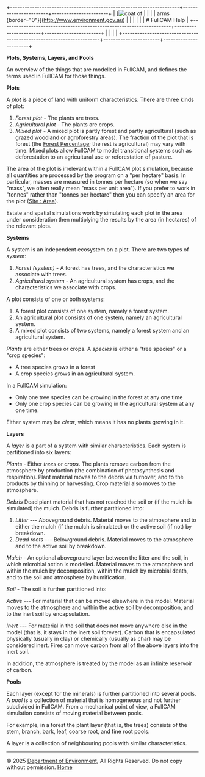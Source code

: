 +---------------------------------------------------------------------+-----------------------+-----------------------+
| [![coat of                                                          |                       | [](index.htm)         |
| arms](imgs/coa_env.png){border="0"}](http://www.environment.gov.au) |                       |                       |
|                                                                     |                       | # FullCAM Help        |
+---------------------------------------------------------------------+-----------------------+-----------------------+
|                                                                     |                       |                       |
+---------------------------------------------------------------------+-----------------------+-----------------------+

**Plots, Systems, Layers, and Pools**

An overview of the things that are modelled in FullCAM, and defines the
terms used in FullCAM for those things.

**Plots**

A *plot* is a piece of land with uniform characteristics. There are
three kinds of plot:

1.  *Forest plot* - The plants are trees.
2.  *Agricultural plot* - The plants are crops.
3.  *Mixed plot* - A mixed plot is partly forest and partly agricultural
    (such as grazed woodland or agroforestry areas). The fraction of the
    plot that is forest (the [Forest
    Percentage](206_Forest%20Percentage.htm); the rest is agricultural)
    may vary with time. Mixed plots allow FullCAM to model transitional
    systems such as deforestation to an agricultural use or
    reforestation of pasture.

The area of the plot is irrelevant within a FullCAM plot simulation,
because all quantities are processed by the program on a "per hectare"
basis. In particular, masses are measured in tonnes per hectare (so when
we say "mass", we often really mean "mass per unit area"). If you prefer
to work in "tonnes" rather than "tonnes per hectare" then you can
specify an area for the plot ([Site : Area](157_Site_Area.htm)).

Estate and spatial simulations work by simulating each plot in the area
under consideration then multiplying the results by the area (in
hectares) of the relevant plots.

**Systems**

A system is an independent ecosystem on a plot. There are two types of
*system*:

1.  *Forest (system)* - A forest has trees, and the characteristics we
    associate with trees.
2.  *Agricultural system* - An agricultural system has crops, and the
    characteristics we associate with crops.

A plot consists of one or both systems:

1.  A forest plot consists of one system, namely a forest system.
2.  An agricultural plot consists of one system, namely an agricultural
    system.
3.  A mixed plot consists of two systems, namely a forest system and an
    agricultural system.

*Plants* are either trees or crops. A *species* is either a "tree
species" or a "crop species":

- A tree species grows in a forest
- A crop species grows in an agricultural system.

In a FullCAM simulation:

- Only one tree species can be growing in the forest at any one time
- Only one crop species can be growing in the agricultural system at any
  one time.

Either system may be *clear*, which means it has no plants growing in
it.

**Layers**

A *layer* is a part of a system with similar characteristics. Each
system is partitioned into six layers:

*Plants* - Either *trees* or *crops*. The plants remove carbon from the
atmosphere by production (the combination of photosynthesis and
respiration). Plant material moves to the debris via turnover, and to
the products by thinning or harvesting. Crop material also moves to the
atmosphere.

*Debris* Dead plant material that has not reached the soil or (if the
mulch is simulated) the mulch. Debris is further partitioned into:

1.  *Litter* --- Aboveground debris. Material moves to the atmosphere
    and to either the mulch (if the mulch is simulated) or the active
    soil (if not) by breakdown.
2.  *Dead roots* --- Belowground debris. Material moves to the
    atmosphere and to the active soil by breakdown.

*Mulch* - An optional aboveground layer between the litter and the soil,
in which microbial action is modelled. Material moves to the atmosphere
and within the mulch by decomposition, within the mulch by microbial
death, and to the soil and atmosphere by humification.

*Soil* - The soil is further partitioned into:

*Active* --- For material that can be moved elsewhere in the model.
Material moves to the atmosphere and within the active soil by
decomposition, and to the inert soil by encapsulation.

*Inert* --- For material in the soil that does not move anywhere else in
the model (that is, it stays in the inert soil forever). Carbon that is
encapsulated physically (usually in clay) or chemically (usually as
char) may be considered inert. Fires can move carbon from all of the
above layers into the inert soil.

In addition, the atmosphere is treated by the model as an infinite
reservoir of carbon.

**Pools**

Each layer (except for the minerals) is further partitioned into several
pools. A *pool* is a collection of material that is homogeneous and not
further subdivided in FullCAM. From a mechanical point of view, a
FullCAM simulation consists of moving material between pools.

For example, in a forest the plant layer (that is, the trees) consists
of the stem, branch, bark, leaf, coarse root, and fine root pools.

A layer is a collection of neighbouring pools with similar
characteristics.

------------------------------------------------------------------------

© 2025 [Department of
Environment](http://www.environment.gov.au "Department of Environment"),
All Rights Reserved. Do not copy without permission.
[Home](index.htm "help index")
